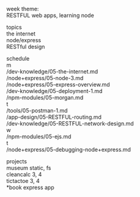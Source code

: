 week theme:  
	RESTFUL web apps, learning node  
  
topics  
	the internet  
	node/express  
	RESTful design  
  
schedule  
	m  
		/dev-knowledge/05-the-internet.md  
		/node+express/05-node-3.md  
		/node+express/05-express-overview.md  
		/dev-knowledge/05-deployment-1.md  
		/npm-modules/05-morgan.md  
	t  
		/tools/05-postman-1.md  
		/app-design/05-RESTFUL-routing.md  
		/dev-knowledge/05-RESTFUL-network-design.md  
	w  
		/npm-modules/05-ejs.md  
	t  
		/node+express/05-debugging-node+express.md  
  
projects  
	museum static, fs  
	cleancalc 3, 4  
	tictactoe 3, 4  
	*book express app  
